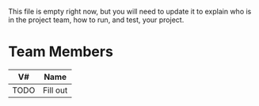 This file is empty right now, but you will need to update it to explain who is in the project team, how to run, and test, your project.

# Team Members

| V#   | Name     |
| ---- | -------- |
| TODO | Fill out |